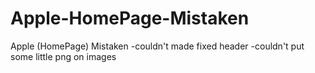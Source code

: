 # Apple-HomePage-Mistaken
Apple (HomePage) Mistaken
-couldn't made fixed header
-couldn't put some little png on images
